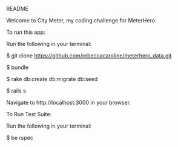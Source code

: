 README

Welcome to City Meter, my coding challenge for MeterHero.

To run this app:

  Run the following in your terminal:

  $ git clone https://github.com/rebeccacaroline/meterhero_data.git

  $ bundle

  $ rake db:create db:migrate db:seed

  $ rails s

  Navigate to http://localhost:3000 in your browser.


To Run Test Suite:

  Run the following in your terminal:

  $ be rspec
